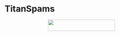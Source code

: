 # TitanSpams
 <p align="center"><a href="https://heroku.com/deploy?template=https://github.com/CoderPrit/TitanXSpam"> <img src="https://img.shields.io/badge/Deploy%20On%20Heroku-black?style=for-the-badge&logo=heroku" width="220" height="38.45"/></a></p> 
